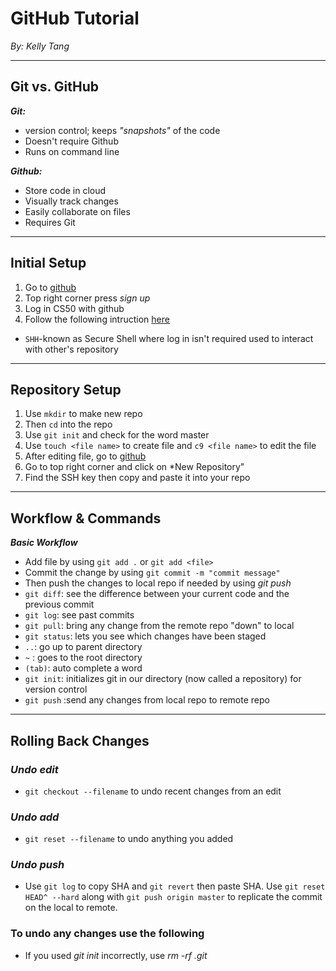 # GitHub Tutorial

*By: Kelly Tang*

---
## Git vs. GitHub
***Git:***
- version control; keeps *"snapshots"* of the code
-  Doesn't require Github
-  Runs on command line  

***Github:***
- Store code in cloud
- Visually track changes
- Easily collaborate on files
- Requires Git
---
## Initial Setup
1. Go to [github](https://github.com/)
2. Top right corner press _sign up_
3. Log in CS50 with github
4. Follow the following intruction [here](https://github.com/hstatsep/ide50)

- ```SHH```-known as Secure Shell where log in isn't required used to interact with other's repository 
---
## Repository Setup
1. Use ```mkdir``` to make new repo
2. Then ```cd``` into the repo
3. Use ```git init``` and check for the word master
4. Use ```touch <file name>``` to create file and ```c9 <file name>``` to edit the file
5. After editing file, go to [github](https://github.com/)
6. Go to top right corner and click on *New Repository"
7. Find the SSH key then copy and paste it into your repo

---
## Workflow & Commands
***Basic Workflow***

-  Add file by using ```git add .``` or ```git add <file>```
-  Commit the change by using ```git commit -m "commit message"```
- Then push the changes to local repo if needed by using *git push*  
- ```git diff```: see the difference between your current code and the previous commit
- ```git log```: see past commits
- ```git pull```: bring any change from the remote repo "down" to local
- ```git status```: lets you see which changes have been staged
- ```..```: go up to parent directory
- ```~```  : goes to the root directory
- ```(tab)```: auto complete a word
- ```git init```: initializes git in our directory (now called a repository) for version control
- ```git push``` :send any changes from local repo to remote repo
---
## Rolling Back Changes
### *Undo edit*
- ```git checkout --filename``` to undo recent changes from an edit
### *Undo add*
- ```git reset --filename``` to undo anything you added
### *Undo push*
- Use ```git log``` to copy SHA and ```git revert``` then paste SHA. Use ```git reset HEAD^ --hard``` along with ```git push origin master``` to replicate the commit on the local to remote.
### To undo any changes use the following
- If you used *git init* incorrectly, use *rm -rf .git*